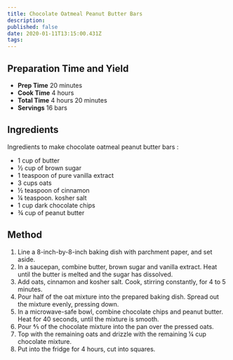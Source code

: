 ```yaml
---
title: Chocolate Oatmeal Peanut Butter Bars
description: 
published: false
date: 2020-01-11T13:15:00.431Z
tags:
---
```

## Preparation Time and Yield

- **Prep Time** 20 minutes
- **Cook Time** 4 hours
- **Total Time** 4 hours 20 minutes
- **Servings** 16 bars
  &nbsp;

## Ingredients

Ingredients to make chocolate oatmeal peanut butter bars :

- 1 cup of butter
- ½ cup of brown sugar
- 1 teaspoon of pure vanilla extract
- 3 cups oats
- ½ teaspoon of cinnamon
- ¼ teaspoon. kosher salt
- 1 cup dark chocolate chips
- ¾ cup of peanut butter
&nbsp;

## Method

1. Line a 8-inch-by-8-inch baking dish with parchment paper, and set aside.
2. In a saucepan, combine butter, brown sugar and vanilla extract. Heat until the butter is melted and the sugar has dissolved.
3. Add oats, cinnamon and kosher salt. Cook, stirring constantly, for 4 to 5 minutes.
4. Pour half of the oat mixture into the prepared baking dish. Spread out the mixture evenly, pressing down.
5. In a microwave-safe bowl, combine chocolate chips and peanut butter. Heat for 40 seconds, until the mixture is smooth.
6. Pour ⅘ of the chocolate mixture into the pan over the pressed oats.
7. Top with the remaining oats and drizzle with the remaining ¼ cup chocolate mixture.
8. Put into the fridge for 4 hours, cut into squares.
